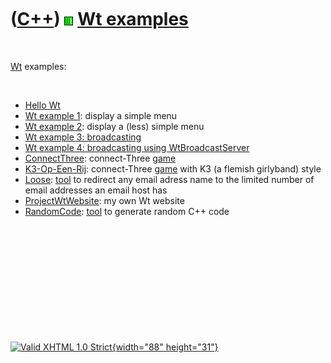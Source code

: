 



 

 

 

 

 

([C++](Cpp.htm)) ![Wt](PicWt.png) [Wt examples](CppWtExample.htm)
=================================================================

 

[Wt](CppWt.htm) examples:

 

-   [Hello Wt](CppHelloWt.htm)
-   [Wt example 1](CppWtExample1.htm): display a simple menu
-   [Wt example 2](CppWtExample2.htm): display a (less) simple menu
-   [Wt example 3: broadcasting](CppWtExample3.htm)
-   [Wt example 4: broadcasting using
    WtBroadcastServer](CppWtExample4.htm)
-   [ConnectThree](GameConnectThree.htm): connect-Three
    [game](Games.htm)
-   [K3-Op-Een-Rij](GameK3OpEenRij.htm): connect-Three [game](Games.htm)
    with K3 (a flemish girlyband) style
-   [Loose](ToolLoose.htm): [tool](Tools.htm) to redirect any email
    adress name to the limited number of email addresses an email host
    has
-   [ProjectWtWebsite](ProjectWtWebsite.htm): my own Wt website
-   [RandomCode](ToolRandomCode.htm): [tool](Tools.htm) to generate
    random C++ code

 

 

 

 

 





 

[![Valid XHTML 1.0 Strict](valid-xhtml10.png){width="88"
height="31"}](http://validator.w3.org/check?uri=referer)

